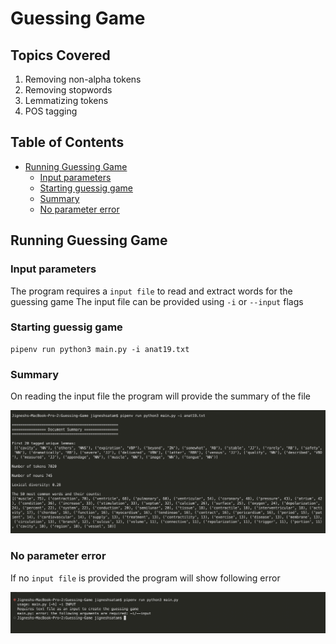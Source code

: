 # Guessing Game

## Topics Covered
1. Removing non-alpha tokens
2. Removing stopwords
3. Lemmatizing tokens
4. POS tagging

## Table of Contents
- [Running Guessing Game](#Running-Guessing-Game)
  - [Input parameters](#Input-parameters)
  - [Starting guessig game](#Starting-guessig-game)
  - [Summary](#Summary)
  - [No parameter error](#No-parameter-error)

## Running Guessing Game

### Input parameters
The program requires a `input file` to read and extract words for the guessing game
The input file can be provided using `-i` or `--input` flags

### Starting guessig game
```
pipenv run python3 main.py -i anat19.txt
```

### Summary
On reading the input file the program will provide the summary of the file

![summary](docs/Summary.png)

### No parameter error
If no `input file` is provided the program will show following error

![error](docs/Error.png)
